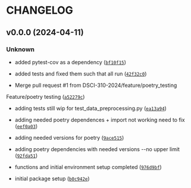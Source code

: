# CHANGELOG



## v0.0.0 (2024-04-11)

### Unknown

* added pytest-cov as a dependency ([`bf10f15`](https://github.com/DSCI-310-2024/pynyairbnb/commit/bf10f159ec39170276d274603624aafd57e4d4ae))

* added tests and fixed them such that all run ([`42f32c0`](https://github.com/DSCI-310-2024/pynyairbnb/commit/42f32c04970329cae241277c4a364db513f9c919))

* Merge pull request #1 from DSCI-310-2024/feature/poetry_testing

Feature/poetry testing ([`a52279c`](https://github.com/DSCI-310-2024/pynyairbnb/commit/a52279ce0750feac0d63ceb5f0e12ab85c990062))

* adding tests still wip for test_data_preprocessing.py ([`ea13a94`](https://github.com/DSCI-310-2024/pynyairbnb/commit/ea13a9404760ed4eed0409c76ef4ce77fc1443ef))

* adding needed poetry dependences + import not working need to fix ([`eef0a03`](https://github.com/DSCI-310-2024/pynyairbnb/commit/eef0a0398d671ec683318b3a379aff5ed51db5e9))

* adding needed versions for poetry ([`9ace515`](https://github.com/DSCI-310-2024/pynyairbnb/commit/9ace515b2034ac0485c85e2f0c9656eec6cb562e))

* adding poetry dependencies with needed versions --no upper limit ([`92fda51`](https://github.com/DSCI-310-2024/pynyairbnb/commit/92fda5130071fa33fcb6dec6a0615850e7a7c1be))

* functions and initial environment setup completed ([`976d9bf`](https://github.com/DSCI-310-2024/pynyairbnb/commit/976d9bf9b6545042ec08b89add9f27a38c8650b6))

* initial package setup ([`b0c942e`](https://github.com/DSCI-310-2024/pynyairbnb/commit/b0c942e12971ceae80bf074479ea7a8b166bcdde))

